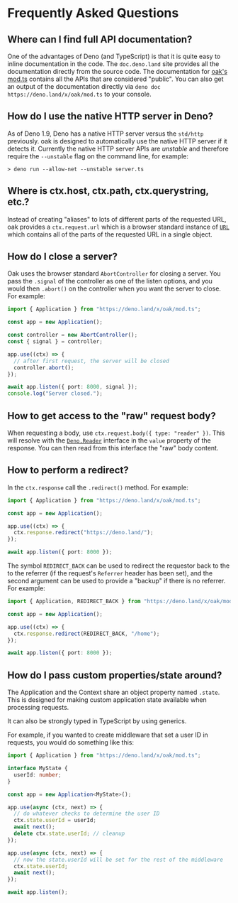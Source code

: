 # Frequently Asked Questions

## Where can I find full API documentation?

One of the advantages of Deno (and TypeScript) is that it is quite easy to
inline documentation in the code. The `doc.deno.land` site provides all the
documentation directly from the source code. The documentation for
[oak's mod.ts](https://doc.deno.land/https/deno.land/x/oak/mod.ts) contains all
the APIs that are considered "public". You can also get an output of the
documentation directly via `deno doc https://deno.land/x/oak/mod.ts` to your
console.

## How do I use the native HTTP server in Deno?

As of Deno 1.9, Deno has a native HTTP server versus the `std/http` previously.
oak is designed to automatically use the native HTTP server if it detects it.
Currently the native HTTP server APIs are _unstable_ and therefore require the
`--unstable` flag on the command line, for example:

```
> deno run --allow-net --unstable server.ts
```

## Where is ctx.host, ctx.path, ctx.querystring, etc.?

Instead of creating "aliases" to lots of different parts of the requested URL,
oak provides a `ctx.request.url` which is a browser standard instance of
[`URL`](https://developer.mozilla.org/en-US/docs/Web/API/URL) which contains all
of the parts of the requested URL in a single object.

## How do I close a server?

Oak uses the browser standard `AbortController` for closing a server. You pass
the `.signal` of the controller as one of the listen options, and you would then
`.abort()` on the controller when you want the server to close. For example:

```ts
import { Application } from "https://deno.land/x/oak/mod.ts";

const app = new Application();

const controller = new AbortController();
const { signal } = controller;

app.use((ctx) => {
  // after first request, the server will be closed
  controller.abort();
});

await app.listen({ port: 8000, signal });
console.log("Server closed.");
```

## How to get access to the "raw" request body?

When requesting a body, use `ctx.request.body({ type: "reader" })`. This will
resolve with the
[`Deno.Reader`](https://doc.deno.land/https/github.com/denoland/deno/releases/latest/download/lib.deno.d.ts#Deno.Reader)
interface in the `value` property of the response. You can then read from this
interface the "raw" body content.

## How to perform a redirect?

In the `ctx.response` call the `.redirect()` method. For example:

```ts
import { Application } from "https://deno.land/x/oak/mod.ts";

const app = new Application();

app.use((ctx) => {
  ctx.response.redirect("https://deno.land/");
});

await app.listen({ port: 8000 });
```

The symbol `REDIRECT_BACK` can be used to redirect the requestor back to the to
the referrer (if the request's `Referrer` header has been set), and the second
argument can be used to provide a "backup" if there is no referrer. For example:

```ts
import { Application, REDIRECT_BACK } from "https://deno.land/x/oak/mod.ts";

const app = new Application();

app.use((ctx) => {
  ctx.response.redirect(REDIRECT_BACK, "/home");
});

await app.listen({ port: 8000 });
```

## How do I pass custom properties/state around?

The Application and the Context share an object property named `.state`. This is
designed for making custom application state available when processing requests.

It can also be strongly typed in TypeScript by using generics.

For example, if you wanted to create middleware that set a user ID in requests,
you would do something like this:

```ts
import { Application } from "https://deno.land/x/oak/mod.ts";

interface MyState {
  userId: number;
}

const app = new Application<MyState>();

app.use(async (ctx, next) => {
  // do whatever checks to determine the user ID
  ctx.state.userId = userId;
  await next();
  delete ctx.state.userId; // cleanup
});

app.use(async (ctx, next) => {
  // now the state.userId will be set for the rest of the middleware
  ctx.state.userId;
  await next();
});

await app.listen();
```
